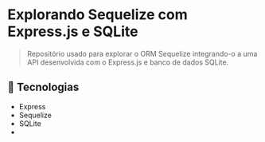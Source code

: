 # Explorando Sequelize com Express.js e SQLite

> Repositório usado para explorar o ORM Sequelize integrando-o a uma API desenvolvida com o Express.js e banco de dados SQLite.

## 🤖 Tecnologias
- Express
- Sequelize
- SQLite
- 